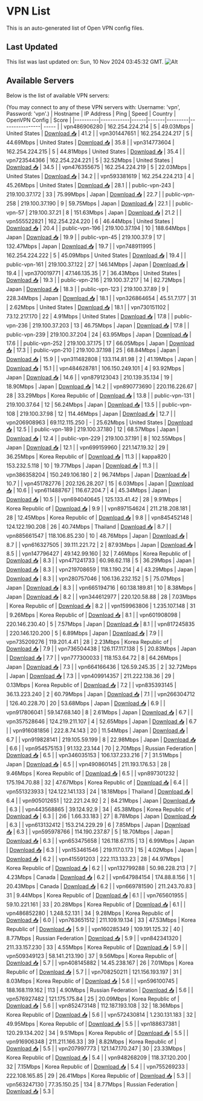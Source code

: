 # VPN List

This is an auto-generated list of Open VPN config files.

## Last Updated

This list was last updated on: Sun, 10 Nov 2024 03:45:32 GMT.
![Alt](https://repobeats.axiom.co/api/embed/186b98318ef1479477931607c1ad7d823f12451f.svg "Repobeats analytics image")

## Available Servers

Below is the list of available VPN servers:

(You may connect to any of these VPN servers with: Username: 'vpn', Password: 'vpn'.)
| Hostname | IP Address | Ping | Speed | Country | OpenVPN Config | Score |
|----------|------------|------|-------|---------|----------------| ----- |
| vpn486906280 | 162.254.224.214 | 5 | 49.03Mbps | United States | [Download 📥](./configs/server_0_US.ovpn) | 41.2 |
| vpn301447651 | 162.254.224.217 | 5 | 44.69Mbps | United States | [Download 📥](./configs/server_1_US.ovpn) | 35.8 |
| vpn314773604 | 162.254.224.215 | 5 | 44.81Mbps | United States | [Download 📥](./configs/server_2_US.ovpn) | 35.4 |
| vpn723544366 | 162.254.224.221 | 5 | 32.52Mbps | United States | [Download 📥](./configs/server_3_US.ovpn) | 34.5 |
| vpn476355675 | 162.254.224.219 | 5 | 22.03Mbps | United States | [Download 📥](./configs/server_4_US.ovpn) | 34.2 |
| vpn593381619 | 162.254.224.213 | 4 | 45.26Mbps | United States | [Download 📥](./configs/server_5_US.ovpn) | 28.1 |
| public-vpn-243 | 219.100.37.172 | 33 | 75.99Mbps | Japan | [Download 📥](./configs/server_6_JP.ovpn) | 22.7 |
| public-vpn-258 | 219.100.37.190 | 9 | 59.75Mbps | Japan | [Download 📥](./configs/server_7_JP.ovpn) | 22.1 |
| public-vpn-57 | 219.100.37.21 | 8 | 151.63Mbps | Japan | [Download 📥](./configs/server_8_JP.ovpn) | 21.2 |
| vpn555522821 | 162.254.224.220 | 6 | 46.44Mbps | United States | [Download 📥](./configs/server_9_US.ovpn) | 20.4 |
| public-vpn-196 | 219.100.37.194 | 10 | 188.64Mbps | Japan | [Download 📥](./configs/server_10_JP.ovpn) | 19.9 |
| public-vpn-45 | 219.100.37.9 | 17 | 132.47Mbps | Japan | [Download 📥](./configs/server_11_JP.ovpn) | 19.7 |
| vpn748911995 | 162.254.224.222 | 5 | 45.09Mbps | United States | [Download 📥](./configs/server_12_US.ovpn) | 19.4 |
| public-vpn-161 | 219.100.37.122 | 27 | 146.14Mbps | Japan | [Download 📥](./configs/server_13_JP.ovpn) | 19.4 |
| vpn370019771 | 47.146.135.35 | 7 | 36.43Mbps | United States | [Download 📥](./configs/server_14_US.ovpn) | 19.3 |
| public-vpn-216 | 219.100.37.217 | 14 | 82.72Mbps | Japan | [Download 📥](./configs/server_15_JP.ovpn) | 18.3 |
| public-vpn-123 | 219.100.37.89 | 9 | 228.34Mbps | Japan | [Download 📥](./configs/server_16_JP.ovpn) | 18.1 |
| vpn326864654 | 45.51.7.177 | 31 | 2.62Mbps | United States | [Download 📥](./configs/server_17_US.ovpn) | 18.1 |
| vpn730151102 | 73.12.217.170 | 22 | 4.91Mbps | United States | [Download 📥](./configs/server_18_US.ovpn) | 17.8 |
| public-vpn-236 | 219.100.37.203 | 13 | 46.75Mbps | Japan | [Download 📥](./configs/server_19_JP.ovpn) | 17.8 |
| public-vpn-239 | 219.100.37.204 | 24 | 63.95Mbps | Japan | [Download 📥](./configs/server_20_JP.ovpn) | 17.6 |
| public-vpn-252 | 219.100.37.175 | 17 | 66.05Mbps | Japan | [Download 📥](./configs/server_21_JP.ovpn) | 17.3 |
| public-vpn-210 | 219.100.37.198 | 25 | 68.84Mbps | Japan | [Download 📥](./configs/server_22_JP.ovpn) | 15.9 |
| vpn311482808 | 133.114.81.98 | 2 | 41.19Mbps | Japan | [Download 📥](./configs/server_23_JP.ovpn) | 15.1 |
| vpn484628781 | 106.150.249.101 | 4 | 93.92Mbps | Japan | [Download 📥](./configs/server_24_JP.ovpn) | 14.6 |
| vpn879123043 | 210.139.35.134 | 19 | 18.90Mbps | Japan | [Download 📥](./configs/server_25_JP.ovpn) | 14.2 |
| vpn890773690 | 220.116.226.67 | 28 | 33.29Mbps | Korea Republic of | [Download 📥](./configs/server_26_KR.ovpn) | 13.8 |
| public-vpn-131 | 219.100.37.64 | 12 | 56.24Mbps | Japan | [Download 📥](./configs/server_27_JP.ovpn) | 13.5 |
| public-vpn-108 | 219.100.37.98 | 12 | 114.46Mbps | Japan | [Download 📥](./configs/server_28_JP.ovpn) | 12.7 |
| vpn206908963 | 69.112.115.250 | - | 25.62Mbps | United States | [Download 📥](./configs/server_29_US.ovpn) | 12.5 |
| public-vpn-189 | 219.100.37.180 | 12 | 68.57Mbps | Japan | [Download 📥](./configs/server_30_JP.ovpn) | 12.4 |
| public-vpn-229 | 219.100.37.191 | 8 | 102.55Mbps | Japan | [Download 📥](./configs/server_31_JP.ovpn) | 12.1 |
| vpn699159960 | 221.147.19.32 | 29 | 36.25Mbps | Korea Republic of | [Download 📥](./configs/server_32_KR.ovpn) | 11.3 |
| kappa820 | 153.232.5.118 | 10 | 19.77Mbps | Japan | [Download 📥](./configs/server_33_JP.ovpn) | 11.3 |
| vpn386358204 | 150.249.106.180 | 2 | 96.74Mbps | Japan | [Download 📥](./configs/server_34_JP.ovpn) | 10.7 |
| vpn451782776 | 202.126.28.207 | 15 | 6.03Mbps | Japan | [Download 📥](./configs/server_35_JP.ovpn) | 10.6 |
| vpn611488767 | 116.67.204.7 | 4 | 45.34Mbps | Japan | [Download 📥](./configs/server_36_JP.ovpn) | 10.5 |
| vpn694040645 | 125.133.41.42 | 28 | 9.91Mbps | Korea Republic of | [Download 📥](./configs/server_37_KR.ovpn) | 9.9 |
| vpn897154624 | 211.218.208.181 | 28 | 12.45Mbps | Korea Republic of | [Download 📥](./configs/server_38_KR.ovpn) | 9.8 |
| vpn845452148 | 124.122.190.208 | 26 | 40.74Mbps | Thailand | [Download 📥](./configs/server_39_TH.ovpn) | 8.7 |
| vpn885661547 | 118.106.85.230 | 10 | 48.76Mbps | Japan | [Download 📥](./configs/server_40_JP.ovpn) | 8.7 |
| vpn616327505 | 39.111.221.72 | 2 | 87.93Mbps | Japan | [Download 📥](./configs/server_41_JP.ovpn) | 8.5 |
| vpn147796427 | 49.142.99.160 | 32 | 7.46Mbps | Korea Republic of | [Download 📥](./configs/server_42_KR.ovpn) | 8.3 |
| vpn471241733 | 60.98.62.118 | 5 | 36.29Mbps | Japan | [Download 📥](./configs/server_43_JP.ovpn) | 8.3 |
| vpn219708659 | 118.1.190.214 | 4 | 43.29Mbps | Japan | [Download 📥](./configs/server_44_JP.ovpn) | 8.3 |
| vpn280757046 | 106.136.232.152 | 5 | 75.07Mbps | Japan | [Download 📥](./configs/server_45_JP.ovpn) | 8.3 |
| vpn665194716 | 60.138.189.81 | 10 | 8.38Mbps | Japan | [Download 📥](./configs/server_46_JP.ovpn) | 8.2 |
| vpn344612977 | 220.120.58.88 | 28 | 7.03Mbps | Korea Republic of | [Download 📥](./configs/server_47_KR.ovpn) | 8.2 |
| vpn159963806 | 1.235.107.148 | 31 | 9.26Mbps | Korea Republic of | [Download 📥](./configs/server_48_KR.ovpn) | 8.1 |
| vpn601908098 | 220.146.230.40 | 5 | 7.57Mbps | Japan | [Download 📥](./configs/server_49_JP.ovpn) | 8.1 |
| vpn817245835 | 220.146.120.200 | 5 | 6.89Mbps | Japan | [Download 📥](./configs/server_50_JP.ovpn) | 7.9 |
| vpn735209276 | 119.201.4.41 | 28 | 2.23Mbps | Korea Republic of | [Download 📥](./configs/server_51_KR.ovpn) | 7.9 |
| vpn736504438 | 126.117.117.138 | 5 | 20.83Mbps | Japan | [Download 📥](./configs/server_52_JP.ovpn) | 7.7 |
| vpn777300033 | 118.153.64.72 | 8 | 64.26Mbps | Japan | [Download 📥](./configs/server_53_JP.ovpn) | 7.3 |
| vpn664166436 | 126.59.245.35 | 2 | 32.72Mbps | Japan | [Download 📥](./configs/server_54_JP.ovpn) | 7.3 |
| vpn409914357 | 211.222.138.36 | 29 | 0.13Mbps | Korea Republic of | [Download 📥](./configs/server_55_KR.ovpn) | 7.2 |
| vpn835393145 | 36.13.223.240 | 2 | 60.79Mbps | Japan | [Download 📥](./configs/server_56_JP.ovpn) | 7.1 |
| vpn266304712 | 126.40.228.70 | 20 | 53.68Mbps | Japan | [Download 📥](./configs/server_57_JP.ovpn) | 6.9 |
| vpn917806041 | 59.147.68.140 | 8 | 2.61Mbps | Japan | [Download 📥](./configs/server_58_JP.ovpn) | 6.7 |
| vpn357528646 | 124.219.211.107 | 4 | 52.65Mbps | Japan | [Download 📥](./configs/server_59_JP.ovpn) | 6.7 |
| vpn916081856 | 222.8.74.143 | 20 | 11.54Mbps | Japan | [Download 📥](./configs/server_60_JP.ovpn) | 6.7 |
| vpn919828141 | 219.105.59.199 | 8 | 22.98Mbps | Japan | [Download 📥](./configs/server_61_JP.ovpn) | 6.6 |
| vpn954575153 | 91.132.23.144 | 70 | 2.70Mbps | Russian Federation | [Download 📥](./configs/server_62_RU.ovpn) | 6.5 |
| vpn346035153 | 106.137.233.216 | 7 | 31.51Mbps | Japan | [Download 📥](./configs/server_63_JP.ovpn) | 6.5 |
| vpn490860145 | 211.193.176.53 | 28 | 9.46Mbps | Korea Republic of | [Download 📥](./configs/server_64_KR.ovpn) | 6.5 |
| vpn897301232 | 175.194.70.88 | 32 | 47.67Mbps | Korea Republic of | [Download 📥](./configs/server_65_KR.ovpn) | 6.4 |
| vpn551323933 | 124.122.141.133 | 24 | 18.18Mbps | Thailand | [Download 📥](./configs/server_66_TH.ovpn) | 6.4 |
| vpn905012651 | 122.221.24.92 | 2 | 84.21Mbps | Japan | [Download 📥](./configs/server_67_JP.ovpn) | 6.3 |
| vpn443568865 | 39.124.92.9 | 34 | 45.38Mbps | Korea Republic of | [Download 📥](./configs/server_68_KR.ovpn) | 6.3 |
| 2i6 | 1.66.33.183 | 27 | 8.78Mbps | Japan | [Download 📥](./configs/server_69_JP.ovpn) | 6.3 |
| vpn613132412 | 153.214.229.29 | 6 | 7.85Mbps | Japan | [Download 📥](./configs/server_70_JP.ovpn) | 6.3 |
| vpn595978766 | 114.190.237.87 | 5 | 18.70Mbps | Japan | [Download 📥](./configs/server_71_JP.ovpn) | 6.3 |
| vpn653475658 | 126.118.67.115 | 13 | 6.99Mbps | Japan | [Download 📥](./configs/server_72_JP.ovpn) | 6.3 |
| vpn153461546 | 219.117.0.173 | 15 | 4.02Mbps | Japan | [Download 📥](./configs/server_73_JP.ovpn) | 6.2 |
| vpn415591203 | 222.113.133.23 | 28 | 44.97Mbps | Korea Republic of | [Download 📥](./configs/server_74_KR.ovpn) | 6.2 |
| vpn132799288 | 50.98.228.213 | 7 | 4.23Mbps | Canada | [Download 📥](./configs/server_75_CA.ovpn) | 6.2 |
| vpn647984154 | 174.88.8.156 | 1 | 20.43Mbps | Canada | [Download 📥](./configs/server_76_CA.ovpn) | 6.2 |
| vpn669781590 | 211.243.70.83 | 31 | 9.44Mbps | Korea Republic of | [Download 📥](./configs/server_77_KR.ovpn) | 6.1 |
| vpn765601955 | 59.10.221.161 | 33 | 20.28Mbps | Korea Republic of | [Download 📥](./configs/server_78_KR.ovpn) | 6.1 |
| vpn486852280 | 1.248.52.131 | 34 | 9.28Mbps | Korea Republic of | [Download 📥](./configs/server_79_KR.ovpn) | 6.0 |
| vpn763651512 | 211.109.19.134 | 33 | 47.53Mbps | Korea Republic of | [Download 📥](./configs/server_80_KR.ovpn) | 5.9 |
| vpn160285349 | 109.191.125.32 | 40 | 8.77Mbps | Russian Federation | [Download 📥](./configs/server_81_RU.ovpn) | 5.9 |
| vpn842341320 | 211.33.157.230 | 33 | 4.55Mbps | Korea Republic of | [Download 📥](./configs/server_82_KR.ovpn) | 5.9 |
| vpn509349123 | 58.141.213.190 | 37 | 9.56Mbps | Korea Republic of | [Download 📥](./configs/server_83_KR.ovpn) | 5.7 |
| vpn408145882 | 14.45.238.167 | 26 | 7.01Mbps | Korea Republic of | [Download 📥](./configs/server_84_KR.ovpn) | 5.7 |
| vpn708250211 | 121.156.193.197 | 31 | 8.03Mbps | Korea Republic of | [Download 📥](./configs/server_85_KR.ovpn) | 5.6 |
| vpn596100745 | 188.168.119.162 | 113 | 4.90Mbps | Russian Federation | [Download 📥](./configs/server_86_RU.ovpn) | 5.6 |
| vpn576927482 | 121.175.175.84 | 25 | 20.09Mbps | Korea Republic of | [Download 📥](./configs/server_87_KR.ovpn) | 5.6 |
| vpn852473148 | 112.187.193.108 | 32 | 18.36Mbps | Korea Republic of | [Download 📥](./configs/server_88_KR.ovpn) | 5.6 |
| vpn572430814 | 1.230.131.183 | 32 | 49.95Mbps | Korea Republic of | [Download 📥](./configs/server_89_KR.ovpn) | 5.5 |
| vpn188637381 | 120.29.134.202 | 34 | 9.51Mbps | Korea Republic of | [Download 📥](./configs/server_90_KR.ovpn) | 5.5 |
| vpn916906348 | 211.211.166.33 | 39 | 8.82Mbps | Korea Republic of | [Download 📥](./configs/server_91_KR.ovpn) | 5.5 |
| vpn207997773 | 121.147.170.247 | 30 | 23.33Mbps | Korea Republic of | [Download 📥](./configs/server_92_KR.ovpn) | 5.4 |
| vpn948268209 | 118.37.120.200 | 32 | 7.15Mbps | Korea Republic of | [Download 📥](./configs/server_93_KR.ovpn) | 5.4 |
| vpn755269233 | 222.108.165.85 | 29 | 26.41Mbps | Korea Republic of | [Download 📥](./configs/server_94_KR.ovpn) | 5.3 |
| vpn563247130 | 77.35.150.25 | 134 | 8.77Mbps | Russian Federation | [Download 📥](./configs/server_95_RU.ovpn) | 5.3 |
